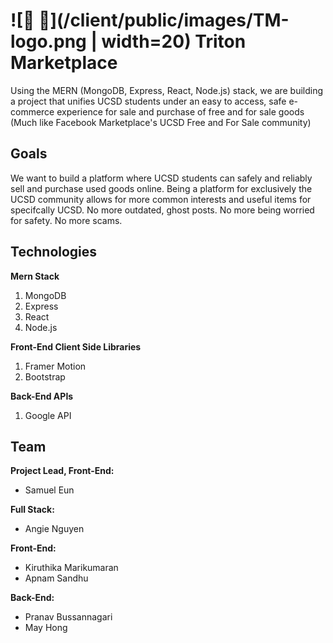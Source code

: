# ![🔱 🛒](/client/public/images/TM-logo.png | width=20) Triton Marketplace

Using the MERN (MongoDB, Express, React, Node.js) stack, we are building a project that unifies UCSD students under an easy to access, safe e-commerce experience for sale and purchase of free and for sale goods (Much like Facebook Marketplace's UCSD Free and For Sale community)

## Goals 

We want to build a platform where UCSD students can safely and reliably sell and purchase used goods online. Being a platform for exclusively the UCSD community allows for more common interests and useful items for specifcally UCSD. No more outdated, ghost posts. No more being worried for safety. No more scams. 

## Technologies

**Mern Stack**
1. MongoDB
2. Express
3. React
4. Node.js

**Front-End Client Side Libraries**
1. Framer Motion
2. Bootstrap

**Back-End APIs**
1. Google API

## Team

**Project Lead, Front-End:**
- Samuel Eun

**Full Stack:**
- Angie Nguyen

**Front-End:**
- Kiruthika Marikumaran
- Apnam Sandhu

**Back-End:**
- Pranav Bussannagari
- May Hong